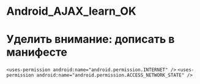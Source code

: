 # Android_AJAX_learn_OK

# Уделить внимание: дописать в манифесте
```<uses-permission android:name="android.permission.INTERNET" />```
```<uses-permission android:name="android.permission.ACCESS_NETWORK_STATE" />```
 
